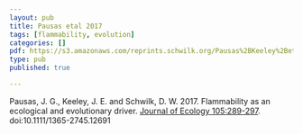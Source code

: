 ```yaml
---
layout: pub
title: Pausas etal 2017
tags: [flammability, evolution]
categories: []
pdf: https://s3.amazonaws.com/reprints.schwilk.org/Pausas%2BKeeley%2Betal-2016.pdf
type: pub
published: true

---
```


Pausas, J. G., Keeley, J. E. and Schwilk, D. W. 2017. Flammability as an ecological and evolutionary driver. [Journal of Ecology 105:289-297](http://onlinelibrary.wiley.com/doi/10.1111/1365-2745.12691/abstract?). doi:10.1111/1365-2745.12691
